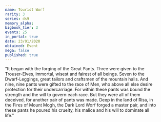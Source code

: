 ```yaml
---
name: Tourist Worf
rarity: 3
series: ds9
memory_alpha:
bigbook_tier: 3
events: 25
in_portal: true
date: 23/01/2020
obtained: Event
mega: false
published: true
---
```


"It began with the forging of the Great Pants. Three were given to the Trouser-Elves, immortal, wisest and fairest of all beings. Seven to the Dwarf-Leggings, great tailors and craftsmen of the mountain halls. And nine, nine pants were gifted to the race of Men, who above all else desire protection for their undercarriage. For within these pants was bound the strength and the will to govern each race. But they were all of them deceived, for another pair of pants was made. Deep in the land of Risa, in the Fires of Mount Mogh, the Dark Lord Worf forged a master pair, and into these pants he poured his cruelty, his malice and his will to dominate all life."
